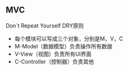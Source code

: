 ## MVC

Don`t Repeat Yourself DRY原则

* 每个模块可以写成三个对象，分别是M，V，C
* M-Model（数据模型）负责操作所有数据
* V-View（视图）负责所有UI界面
* C-Controller（控制器）负责其他


